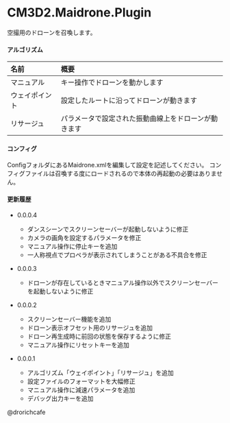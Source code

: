 
# CM3D2.Maidrone.Plugin

空撮用のドローンを召喚します。

#### アルゴリズム

| 名前           | 概要                                                 |
|:---------------|:-----------------------------------------------------|
| マニュアル     | キー操作でドローンを動かします                       |
| ウェイポイント | 設定したルートに沿ってドローンが動きます             |
| リサージュ     | パラメータで設定された振動曲線上をドローンが動きます |

#### コンフィグ

ConfigフォルダにあるMaidrone.xmlを編集して設定を記述してください。
コンフィグファイルは召喚する度にロードされるので本体の再起動の必要はありません。

#### 更新履歴

* 0.0.0.4
  * ダンスシーンでスクリーンセーバーが起動しないように修正
  * カメラの画角を設定するパラメータを修正
  * マニュアル操作に停止キーを追加
  * 一人称視点でプロペラが表示されてしまうことがある不具合を修正

* 0.0.0.3
  * ドローンが存在しているときマニュアル操作以外でスクリーンセーバーを起動しないように修正

* 0.0.0.2
  * スクリーンセーバー機能を追加
  * ドローン表示オフセット用のリサージュを追加
  * ドローン再生成時に前回の状態を保存するように修正
  * マニュアル操作にリセットキーを追加

* 0.0.0.1
  * アルゴリズム「ウェイポイント」「リサージュ」を追加
  * 設定ファイルのフォーマットを大幅修正
  * マニュアル操作に減速パラメータを追加
  * デバッグ出力キーを追加

@drorichcafe

